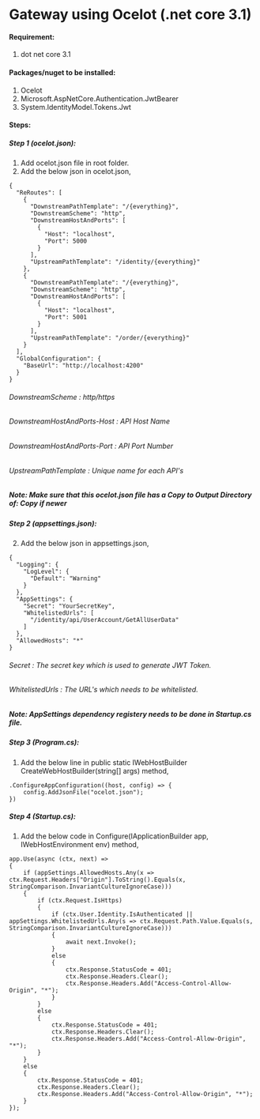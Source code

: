 # Gateway using Ocelot (.net core 3.1)

#### Requirement:
1. dot net core 3.1

#### Packages/nuget to be installed:
1. Ocelot
2. Microsoft.AspNetCore.Authentication.JwtBearer
3. System.IdentityModel.Tokens.Jwt

#### Steps:

##### Step 1 (ocelot.json):

1. Add ocelot.json file in root folder.
2. Add the below json in ocelot.json,
```
{
  "ReRoutes": [
    {
      "DownstreamPathTemplate": "/{everything}",
      "DownstreamScheme": "http",
      "DownstreamHostAndPorts": [
        {
          "Host": "localhost",
          "Port": 5000
        }
      ],
      "UpstreamPathTemplate": "/identity/{everything}"
    },
    {
      "DownstreamPathTemplate": "/{everything}",
      "DownstreamScheme": "http",
      "DownstreamHostAndPorts": [
        {
          "Host": "localhost",
          "Port": 5001
        }
      ],
      "UpstreamPathTemplate": "/order/{everything}"
    }
  ],
  "GlobalConfiguration": {
    "BaseUrl": "http://localhost:4200"
  }
}
```
###### DownstreamScheme : http/https
###### DownstreamHostAndPorts-Host : API Host Name
###### DownstreamHostAndPorts-Port : API Port Number
###### UpstreamPathTemplate : Unique name for each API's

##### Note: Make sure that this ocelot.json file has a Copy to Output Directory of: Copy if newer

##### Step 2 (appsettings.json):

2. Add the below json in appsettings.json,
```
{
  "Logging": {
    "LogLevel": {
      "Default": "Warning"
    }
  },
  "AppSettings": {
    "Secret": "YourSecretKey",
    "WhitelistedUrls": [
      "/identity/api/UserAccount/GetAllUserData"
    ]
  },
  "AllowedHosts": "*"
}

```
###### Secret : The secret key which is used to generate JWT Token.
###### WhitelistedUrls : The URL's which needs to be whitelisted.

##### Note: AppSettings dependency registery needs to be done in Startup.cs file.

##### Step 3 (Program.cs):

1. Add the below line in public static IWebHostBuilder CreateWebHostBuilder(string[] args) method,
```
.ConfigureAppConfiguration((host, config) => {
    config.AddJsonFile("ocelot.json");
})
```

##### Step 4 (Startup.cs):

1. Add the below code in Configure(IApplicationBuilder app, IWebHostEnvironment env) method,
```
app.Use(async (ctx, next) =>
{
    if (appSettings.AllowedHosts.Any(x => ctx.Request.Headers["Origin"].ToString().Equals(x, StringComparison.InvariantCultureIgnoreCase)))
    {
        if (ctx.Request.IsHttps)
        {
            if (ctx.User.Identity.IsAuthenticated || appSettings.WhitelistedUrls.Any(s => ctx.Request.Path.Value.Equals(s, StringComparison.InvariantCultureIgnoreCase)))
            {
                await next.Invoke();
            }
            else
            {
                ctx.Response.StatusCode = 401;
                ctx.Response.Headers.Clear();
                ctx.Response.Headers.Add("Access-Control-Allow-Origin", "*");
            }
        }
        else
        {
            ctx.Response.StatusCode = 401;
            ctx.Response.Headers.Clear();
            ctx.Response.Headers.Add("Access-Control-Allow-Origin", "*");
        }
    }
    else
    {
        ctx.Response.StatusCode = 401;
        ctx.Response.Headers.Clear();
        ctx.Response.Headers.Add("Access-Control-Allow-Origin", "*");
    }
});
```
